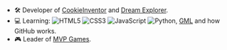 - 🛠 Developer of [CookieInventor](https://gamejolt.com/games/cookieinventor/825626) and [Dream Explorer](https://gamejolt.com/games/DreamExplorer/923212). 
- 💻 Learning:  ![HTML5](https://img.shields.io/badge/html5-%23E34F26.svg?style=for-the-badge&logo=html5&logoColor=white&style=flat) ![CSS3](https://img.shields.io/badge/css3-%231572B6.svg?style=for-the-badge&logo=css3&logoColor=white&style=flat) ![JavaScript](https://img.shields.io/badge/javascript-%23323330.svg?style=for-the-badge&logo=javascript&logoColor=%23F7DF1E&style=flat) ![Python](https://img.shields.io/badge/python-3670A0?style=for-the-badge&logo=python&logoColor=ffdd54&style=flat), [GML](https://manual.gamemaker.io/monthly/en/GameMaker_Language/GML_Overview/GML_Overview.htm) and how GitHub works. 
- 🎮 Leader of [MVP Games](https://github.com/MVPGamesDevs).
